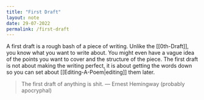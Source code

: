 ```yaml
---
title: "First Draft"
layout: note
date: 29-07-2022
permalink: /first-draft
---
```


A first draft is a rough bash of a piece of writing. Unlike the [[0th-Draft]], you know what you want to write about. You might even have a vague idea of the points you want to cover and the structure of the piece. The first draft is not about making the writing perfect, it is about getting the words down so you can set about [[Editing-A-Poem|editing]] them later.

> The first draft of anything is shit. — Ernest Hemingway (probably apocryphal)
